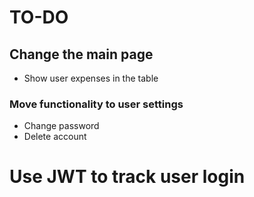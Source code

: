 # TO-DO

## Change the main page

- Show user expenses in the table

### Move functionality to user settings

- Change password
- Delete account

# Use JWT to track user login
